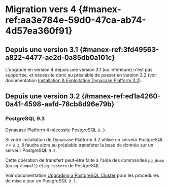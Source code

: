 # Migration vers 4 {#manex-ref:aa3e784e-59d0-47ca-ab74-4d57ea360f91}

## Depuis une version 3.1 {#manex-ref:3fd49563-a822-4477-ae2d-0a85db0a101c}

L'upgrade en version 4 depuis une version 3.1 (ou inférieure) n'est pas supportée, et nécessite donc au préalable de passer en version 3.2 (voir documentation [Installation & Exploitation Dynacase Platform 3.2][migration_31_32]).

## Depuis une version 3.2 {#manex-ref:ed1a4260-0a41-4598-aafd-78cb8d96e79b}

### PostgreSQL 9.3

Dynacase Platform 4 nécessite PostgreSQL `9.3`.

Si votre installation de Dynacase Platform 3.2 utilise un serveur PostgreSQL <= `9.2`, il faudra alors au préalable transférer la base de donnée sur un serveur PostgreSQL `9.3`.

Cette opération de transfert peut-être faite à l'aide des commandes `pg_dump` (ou `pg_dumpall`) et `pg_restore` de PostgreSQL.

Voir documentation [Upgrading a PostgreSQL Cluster][pg93upgrading] pour les procédures de mise à jour en PostgreSQL `9.3`.

<!-- links -->
[migration_31_32]: /dynacase/3.2/dynacase-doc-platform-operating-manual/website/book/manex-ref:aa3e784e-59d0-47ca-ab74-4d57ea360f91.html
[pg93upgrading]: http://www.postgresql.org/docs/9.3/static/upgrading.html